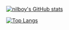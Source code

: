 [![nilboy's GitHub stats](https://github-readme-stats.vercel.app/api?username=nilboy&show_icons=true&count_private=true&theme=vue)](https://github.com/anuraghazra/github-readme-stats)

[![Top Langs](https://github-readme-stats.vercel.app/api/top-langs/?username=nilboy&layout=compact)](https://github.com/anuraghazra/github-readme-stats)
